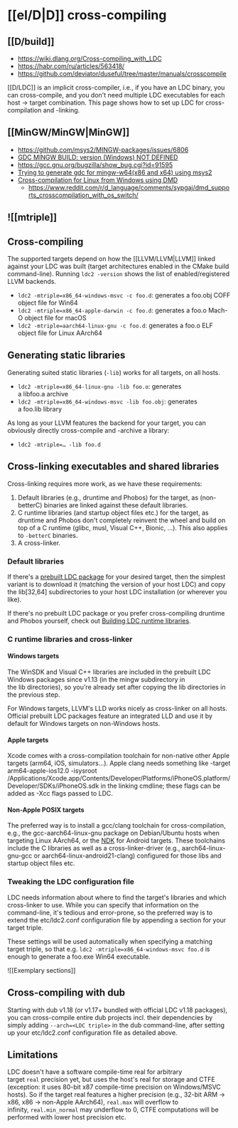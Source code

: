 # [[el/D|D]] cross-compiling
## [[D/build]]

- https://wiki.dlang.org/Cross-compiling_with_LDC
- https://habr.com/ru/articles/563418/
- https://github.com/deviator/duseful/tree/master/manuals/crosscompile

[[D/LDC]] is an implicit cross-compiler, i.e., if you have an LDC binary, you can cross-compile, and you don't need multiple LDC executables for each host → target combination. This page shows how to set up LDC for cross-compilation and -linking.

## [[MinGW/MinGW|MinGW]]

- https://github.com/msys2/MINGW-packages/issues/6806
- [GDC MINGW BUILD: version (Windows) NOT DEFINED](https://forum.dlang.org/post/wnlbqikrkuvidjzyoxff@forum.dlang.org)
- https://gcc.gnu.org/bugzilla/show_bug.cgi?id=91595
- [Trying to generate gdc for mingw-w64(x86 and x64) using msys2](https://forum.dlang.org/thread/kgoahnfkdkugsdhozgep@forum.dlang.org)
- [Cross-compilation for Linux from Windows using DMD](https://forum.dlang.org/post/cldjclzlrobmihpjznwx@forum.dlang.org)
	- https://www.reddit.com/r/d_language/comments/sypgaj/dmd_supports_crosscompilation_with_os_switch/

## ![[mtriple]]

## Cross-compiling

The supported targets depend on how the [[LLVM/LLVM|LLVM]] linked against your LDC was built (target architectures enabled in the CMake build command-line). Running `ldc2 -version` shows the list of enabled/registered LLVM backends.

- `ldc2 -mtriple=x86_64-windows-msvc -c foo.d`: generates a foo.obj COFF object file for Win64
- `ldc2 -mtriple=x86_64-apple-darwin -c foo.d`: generates a foo.o Mach-O object file for macOS
- `ldc2 -mtriple=aarch64-linux-gnu -c foo.d`: generates a foo.o ELF object file for Linux AArch64

## Generating static libraries

Generating suited static libraries (`-lib`) works for all targets, on all hosts.

- `ldc2 -mtriple=x86_64-linux-gnu -lib foo.o`: generates a libfoo.a archive
- `ldc2 -mtriple=x86_64-windows-msvc -lib foo.obj`: generates a foo.lib library

As long as your LLVM features the backend for your target, you can obviously directly cross-compile and -archive a library:

- `ldc2 -mtriple=… -lib foo.d`

## Cross-linking executables and shared libraries

Cross-linking requires more work, as we have these requirements:

1. Default libraries (e.g., druntime and Phobos) for the target, as (non-betterC) binaries are linked against these default libraries.
2. C runtime libraries (and startup object files etc.) for the target, as druntime and Phobos don't completely reinvent the wheel and build on top of a C runtime (glibc, musl, Visual C++, Bionic, …). This also applies to `-betterC` binaries.
3. A cross-linker.

### Default libraries

If there's a [prebuilt LDC package](https://github.com/ldc-developers/ldc/releases/) for your desired target, then the simplest variant is to download it (matching the version of your host LDC) and copy the lib[32,64] subdirectories to your host LDC installation (or wherever you like).

If there's no prebuilt LDC package or you prefer cross-compiling druntime and Phobos yourself, check out [Building LDC runtime libraries](https://wiki.dlang.org/Building_LDC_runtime_libraries "Building LDC runtime libraries").

### C runtime libraries and cross-linker

#### Windows targets

The WinSDK and Visual C++ libraries are included in the prebuilt LDC Windows packages since v1.13 (in the mingw subdirectory in the lib directories), so you're already set after copying the lib directories in the previous step.

For Windows targets, LLVM's LLD works nicely as cross-linker on all hosts. Official prebuilt LDC packages feature an integrated LLD and use it by default for Windows targets on non-Windows hosts.

#### Apple targets

Xcode comes with a cross-compilation toolchain for non-native other Apple targets (arm64, iOS, simulators...). Apple clang needs something like -target arm64-apple-ios12.0 -isysroot /Applications/Xcode.app/Contents/Developer/Platforms/iPhoneOS.platform/Developer/SDKs/iPhoneOS.sdk in the linking cmdline; these flags can be added as -Xcc flags passed to LDC.

#### Non-Apple POSIX targets

The preferred way is to install a gcc/clang toolchain for cross-compilation, e.g., the gcc-aarch64-linux-gnu package on Debian/Ubuntu hosts when targeting Linux AArch64, or the [NDK](https://developer.android.com/ndk/downloads) for Android targets. These toolchains include the C libraries as well as a cross-linker-driver (e.g., aarch64-linux-gnu-gcc or aarch64-linux-android21-clang) configured for those libs and startup object files etc.

### Tweaking the LDC configuration file

LDC needs information about where to find the target's libraries and which cross-linker to use. While you can specify that information on the command-line, it's tedious and error-prone, so the preferred way is to extend the etc/ldc2.conf configuration file by appending a section for your target triple.

These settings will be used automatically when specifying a matching target triple, so that e.g. `ldc2 -mtriple=x86_64-windows-msvc foo.d` is enough to generate a foo.exe Win64 executable.

![[Exemplary sections]]

## Cross-compiling with dub

Starting with dub v1.18 (or v1.17+ bundled with official LDC v1.18 packages), you can cross-compile entire dub projects incl. their dependencies by simply adding `--arch=<LDC triple>` in the dub command-line, after setting up your etc/ldc2.conf configuration file as detailed above.

## Limitations

LDC doesn't have a software compile-time real for arbitrary target `real` precision yet, but uses the host's real for storage and CTFE (exception: it uses 80-bit x87 compile-time precision on Windows/MSVC hosts). So if the target real features a higher precision (e.g., 32-bit ARM → x86, x86 → non-Apple AArch64), `real.max` will overflow to infinity, `real.min_normal` may underflow to 0, CTFE computations will be performed with lower host precision etc.
